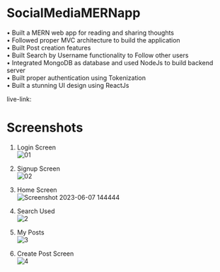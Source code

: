 # SocialMediaMERNapp
•	Built a MERN web app for reading and sharing thoughts<br/>
•	Followed proper MVC architecture to build the application<br/>
•	Built Post creation features<br/>
•	Built Search by Username functionality to Follow other users<br/>
•	Integrated MongoDB as database and used NodeJs to build backend server<br/>
•	Built proper authentication using Tokenization<br/>
•	Built a stunning UI design using ReactJs<br/>

live-link: 

# Screenshots
1. Login Screen<br/>
![01](https://github.com/rastogiyash29/SocialMediaMERNapp/assets/105515175/633cca74-488d-42d9-a00d-83f50b9e3a28)

2. Signup Screen<br/>
![02](https://github.com/rastogiyash29/SocialMediaMERNapp/assets/105515175/33b8a17f-21f4-4725-8225-9a0f7acdbe3f)

3. Home Screen<br>
![Screenshot 2023-06-07 144444](https://github.com/rastogiyash29/SocialMediaMERNapp/assets/105515175/6a7c1139-4c18-4b99-b1ef-4d43322ef76e)

4. Search Used<br/>
![2](https://github.com/rastogiyash29/SocialMediaMERNapp/assets/105515175/3a4f17b5-2dca-4bf2-9a2d-556cdcafe17f)

5. My Posts<br/>
![3](https://github.com/rastogiyash29/SocialMediaMERNapp/assets/105515175/f1464cea-2c11-462d-a20d-959a0b27566c)

6. Create Post Screen<br/>
![4](https://github.com/rastogiyash29/SocialMediaMERNapp/assets/105515175/a818e1da-5087-4b6e-bffd-8ea8271f8160)

